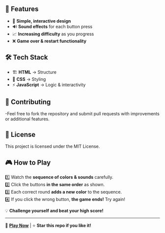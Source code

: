 
## 🚀 Features  
- 🎨 **Simple, interactive design**  
- 🔊 **Sound effects** for each button press  
- 📈 **Increasing difficulty** as you progress  
- ❌ **Game over & restart functionality**  

## 🛠 Tech Stack  
- 🏗 **HTML** → Structure  
- 🎨 **CSS** → Styling  
- ⚡ **JavaScript** → Logic & interactivity

## 🤝 Contributing

-Feel free to fork the repository and submit pull requests with improvements or additional features.

## 📜 License

This project is licensed under the MIT License.

## 🎮 How to Play  
1️⃣ Watch the **sequence of colors & sounds** carefully.  
2️⃣ Click the buttons **in the same order** as shown.  
3️⃣ Each correct round **adds a new color** to the sequence.  
4️⃣ If you click the wrong button, **the game ends!** Try again!  

💡 **Challenge yourself and beat your high score!**  

---

📌 **[Play Now](https://lakshmipriyarajaram.github.io/SimonGame/)** | ⭐ **Star this repo if you like it!**  
